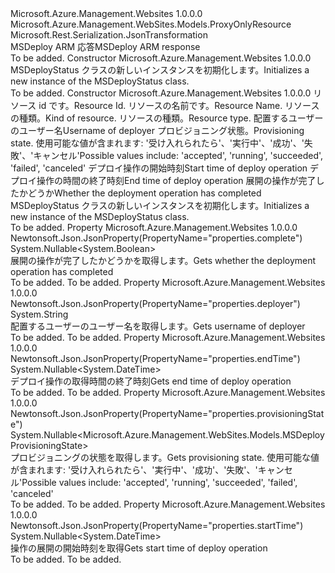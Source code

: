 <Type Name="MSDeployStatus" FullName="Microsoft.Azure.Management.WebSites.Models.MSDeployStatus">
  <TypeSignature Language="C#" Value="public class MSDeployStatus : Microsoft.Azure.Management.WebSites.Models.ProxyOnlyResource" />
  <TypeSignature Language="ILAsm" Value=".class public auto ansi beforefieldinit MSDeployStatus extends Microsoft.Azure.Management.WebSites.Models.ProxyOnlyResource" />
  <TypeSignature Language="DocId" Value="T:Microsoft.Azure.Management.WebSites.Models.MSDeployStatus" />
  <TypeSignature Language="VB.NET" Value="Public Class MSDeployStatus&#xA;Inherits ProxyOnlyResource" />
  <TypeSignature Language="F#" Value="type MSDeployStatus = class&#xA;    inherit ProxyOnlyResource" />
  <AssemblyInfo>
    <AssemblyName>Microsoft.Azure.Management.Websites</AssemblyName>
    <AssemblyVersion>1.0.0.0</AssemblyVersion>
  </AssemblyInfo>
  <Base>
    <BaseTypeName>Microsoft.Azure.Management.WebSites.Models.ProxyOnlyResource</BaseTypeName>
  </Base>
  <Interfaces />
  <Attributes>
    <Attribute>
      <AttributeName>Microsoft.Rest.Serialization.JsonTransformation</AttributeName>
    </Attribute>
  </Attributes>
  <Docs>
    <summary>
            <span data-ttu-id="4beaf-101">MSDeploy ARM 応答</span><span class="sxs-lookup"><span data-stu-id="4beaf-101">MSDeploy ARM response</span></span>
            </summary>
    <remarks>To be added.</remarks>
  </Docs>
  <Members>
    <Member MemberName=".ctor">
      <MemberSignature Language="C#" Value="public MSDeployStatus ();" />
      <MemberSignature Language="ILAsm" Value=".method public hidebysig specialname rtspecialname instance void .ctor() cil managed" />
      <MemberSignature Language="DocId" Value="M:Microsoft.Azure.Management.WebSites.Models.MSDeployStatus.#ctor" />
      <MemberSignature Language="VB.NET" Value="Public Sub New ()" />
      <MemberType>Constructor</MemberType>
      <AssemblyInfo>
        <AssemblyName>Microsoft.Azure.Management.Websites</AssemblyName>
        <AssemblyVersion>1.0.0.0</AssemblyVersion>
      </AssemblyInfo>
      <Parameters />
      <Docs>
        <summary>
            <span data-ttu-id="4beaf-102">MSDeployStatus クラスの新しいインスタンスを初期化します。</span><span class="sxs-lookup"><span data-stu-id="4beaf-102">Initializes a new instance of the MSDeployStatus class.</span></span>
            </summary>
        <remarks>To be added.</remarks>
      </Docs>
    </Member>
    <Member MemberName=".ctor">
      <MemberSignature Language="C#" Value="public MSDeployStatus (string id = null, string name = null, string kind = null, string type = null, string deployer = null, Nullable&lt;Microsoft.Azure.Management.WebSites.Models.MSDeployProvisioningState&gt; provisioningState = null, Nullable&lt;DateTime&gt; startTime = null, Nullable&lt;DateTime&gt; endTime = null, Nullable&lt;bool&gt; complete = null);" />
      <MemberSignature Language="ILAsm" Value=".method public hidebysig specialname rtspecialname instance void .ctor(string id, string name, string kind, string type, string deployer, valuetype System.Nullable`1&lt;valuetype Microsoft.Azure.Management.WebSites.Models.MSDeployProvisioningState&gt; provisioningState, valuetype System.Nullable`1&lt;valuetype System.DateTime&gt; startTime, valuetype System.Nullable`1&lt;valuetype System.DateTime&gt; endTime, valuetype System.Nullable`1&lt;bool&gt; complete) cil managed" />
      <MemberSignature Language="DocId" Value="M:Microsoft.Azure.Management.WebSites.Models.MSDeployStatus.#ctor(System.String,System.String,System.String,System.String,System.String,System.Nullable{Microsoft.Azure.Management.WebSites.Models.MSDeployProvisioningState},System.Nullable{System.DateTime},System.Nullable{System.DateTime},System.Nullable{System.Boolean})" />
      <MemberSignature Language="VB.NET" Value="Public Sub New (Optional id As String = null, Optional name As String = null, Optional kind As String = null, Optional type As String = null, Optional deployer As String = null, Optional provisioningState As Nullable(Of MSDeployProvisioningState) = null, Optional startTime As Nullable(Of DateTime) = null, Optional endTime As Nullable(Of DateTime) = null, Optional complete As Nullable(Of Boolean) = null)" />
      <MemberSignature Language="F#" Value="new Microsoft.Azure.Management.WebSites.Models.MSDeployStatus : string * string * string * string * string * Nullable&lt;Microsoft.Azure.Management.WebSites.Models.MSDeployProvisioningState&gt; * Nullable&lt;DateTime&gt; * Nullable&lt;DateTime&gt; * Nullable&lt;bool&gt; -&gt; Microsoft.Azure.Management.WebSites.Models.MSDeployStatus" Usage="new Microsoft.Azure.Management.WebSites.Models.MSDeployStatus (id, name, kind, type, deployer, provisioningState, startTime, endTime, complete)" />
      <MemberType>Constructor</MemberType>
      <AssemblyInfo>
        <AssemblyName>Microsoft.Azure.Management.Websites</AssemblyName>
        <AssemblyVersion>1.0.0.0</AssemblyVersion>
      </AssemblyInfo>
      <Parameters>
        <Parameter Name="id" Type="System.String" />
        <Parameter Name="name" Type="System.String" />
        <Parameter Name="kind" Type="System.String" />
        <Parameter Name="type" Type="System.String" />
        <Parameter Name="deployer" Type="System.String" />
        <Parameter Name="provisioningState" Type="System.Nullable&lt;Microsoft.Azure.Management.WebSites.Models.MSDeployProvisioningState&gt;" />
        <Parameter Name="startTime" Type="System.Nullable&lt;System.DateTime&gt;" />
        <Parameter Name="endTime" Type="System.Nullable&lt;System.DateTime&gt;" />
        <Parameter Name="complete" Type="System.Nullable&lt;System.Boolean&gt;" />
      </Parameters>
      <Docs>
        <param name="id"><span data-ttu-id="4beaf-103">リソース id です。</span><span class="sxs-lookup"><span data-stu-id="4beaf-103">Resource Id.</span></span></param>
        <param name="name"><span data-ttu-id="4beaf-104">リソースの名前です。</span><span class="sxs-lookup"><span data-stu-id="4beaf-104">Resource Name.</span></span></param>
        <param name="kind"><span data-ttu-id="4beaf-105">リソースの種類。</span><span class="sxs-lookup"><span data-stu-id="4beaf-105">Kind of resource.</span></span></param>
        <param name="type"><span data-ttu-id="4beaf-106">リソースの種類。</span><span class="sxs-lookup"><span data-stu-id="4beaf-106">Resource type.</span></span></param>
        <param name="deployer"><span data-ttu-id="4beaf-107">配置するユーザーのユーザー名</span><span class="sxs-lookup"><span data-stu-id="4beaf-107">Username of deployer</span></span></param>
        <param name="provisioningState"><span data-ttu-id="4beaf-108">プロビジョニング状態。</span><span class="sxs-lookup"><span data-stu-id="4beaf-108">Provisioning state.</span></span> <span data-ttu-id="4beaf-109">使用可能な値が含まれます: '受け入れられたら'、'実行中'、'成功'、'失敗'、'キャンセル'</span><span class="sxs-lookup"><span data-stu-id="4beaf-109">Possible values include: 'accepted', 'running', 'succeeded', 'failed', 'canceled'</span></span></param>
        <param name="startTime"><span data-ttu-id="4beaf-110">デプロイ操作の開始時刻</span><span class="sxs-lookup"><span data-stu-id="4beaf-110">Start time of deploy operation</span></span></param>
        <param name="endTime"><span data-ttu-id="4beaf-111">デプロイ操作の時間の終了時刻</span><span class="sxs-lookup"><span data-stu-id="4beaf-111">End time of deploy operation</span></span></param>
        <param name="complete"><span data-ttu-id="4beaf-112">展開の操作が完了したかどうか</span><span class="sxs-lookup"><span data-stu-id="4beaf-112">Whether the deployment operation has completed</span></span></param>
        <summary>
            <span data-ttu-id="4beaf-113">MSDeployStatus クラスの新しいインスタンスを初期化します。</span><span class="sxs-lookup"><span data-stu-id="4beaf-113">Initializes a new instance of the MSDeployStatus class.</span></span>
            </summary>
        <remarks>To be added.</remarks>
      </Docs>
    </Member>
    <Member MemberName="Complete">
      <MemberSignature Language="C#" Value="public Nullable&lt;bool&gt; Complete { get; }" />
      <MemberSignature Language="ILAsm" Value=".property instance valuetype System.Nullable`1&lt;bool&gt; Complete" />
      <MemberSignature Language="DocId" Value="P:Microsoft.Azure.Management.WebSites.Models.MSDeployStatus.Complete" />
      <MemberSignature Language="VB.NET" Value="Public ReadOnly Property Complete As Nullable(Of Boolean)" />
      <MemberSignature Language="F#" Value="member this.Complete : Nullable&lt;bool&gt;" Usage="Microsoft.Azure.Management.WebSites.Models.MSDeployStatus.Complete" />
      <MemberType>Property</MemberType>
      <AssemblyInfo>
        <AssemblyName>Microsoft.Azure.Management.Websites</AssemblyName>
        <AssemblyVersion>1.0.0.0</AssemblyVersion>
      </AssemblyInfo>
      <Attributes>
        <Attribute>
          <AttributeName>Newtonsoft.Json.JsonProperty(PropertyName="properties.complete")</AttributeName>
        </Attribute>
      </Attributes>
      <ReturnValue>
        <ReturnType>System.Nullable&lt;System.Boolean&gt;</ReturnType>
      </ReturnValue>
      <Docs>
        <summary>
            <span data-ttu-id="4beaf-114">展開の操作が完了したかどうかを取得します。</span><span class="sxs-lookup"><span data-stu-id="4beaf-114">Gets whether the deployment operation has completed</span></span>
            </summary>
        <value>To be added.</value>
        <remarks>To be added.</remarks>
      </Docs>
    </Member>
    <Member MemberName="Deployer">
      <MemberSignature Language="C#" Value="public string Deployer { get; }" />
      <MemberSignature Language="ILAsm" Value=".property instance string Deployer" />
      <MemberSignature Language="DocId" Value="P:Microsoft.Azure.Management.WebSites.Models.MSDeployStatus.Deployer" />
      <MemberSignature Language="VB.NET" Value="Public ReadOnly Property Deployer As String" />
      <MemberSignature Language="F#" Value="member this.Deployer : string" Usage="Microsoft.Azure.Management.WebSites.Models.MSDeployStatus.Deployer" />
      <MemberType>Property</MemberType>
      <AssemblyInfo>
        <AssemblyName>Microsoft.Azure.Management.Websites</AssemblyName>
        <AssemblyVersion>1.0.0.0</AssemblyVersion>
      </AssemblyInfo>
      <Attributes>
        <Attribute>
          <AttributeName>Newtonsoft.Json.JsonProperty(PropertyName="properties.deployer")</AttributeName>
        </Attribute>
      </Attributes>
      <ReturnValue>
        <ReturnType>System.String</ReturnType>
      </ReturnValue>
      <Docs>
        <summary>
            <span data-ttu-id="4beaf-115">配置するユーザーのユーザー名を取得します。</span><span class="sxs-lookup"><span data-stu-id="4beaf-115">Gets username of deployer</span></span>
            </summary>
        <value>To be added.</value>
        <remarks>To be added.</remarks>
      </Docs>
    </Member>
    <Member MemberName="EndTime">
      <MemberSignature Language="C#" Value="public Nullable&lt;DateTime&gt; EndTime { get; }" />
      <MemberSignature Language="ILAsm" Value=".property instance valuetype System.Nullable`1&lt;valuetype System.DateTime&gt; EndTime" />
      <MemberSignature Language="DocId" Value="P:Microsoft.Azure.Management.WebSites.Models.MSDeployStatus.EndTime" />
      <MemberSignature Language="VB.NET" Value="Public ReadOnly Property EndTime As Nullable(Of DateTime)" />
      <MemberSignature Language="F#" Value="member this.EndTime : Nullable&lt;DateTime&gt;" Usage="Microsoft.Azure.Management.WebSites.Models.MSDeployStatus.EndTime" />
      <MemberType>Property</MemberType>
      <AssemblyInfo>
        <AssemblyName>Microsoft.Azure.Management.Websites</AssemblyName>
        <AssemblyVersion>1.0.0.0</AssemblyVersion>
      </AssemblyInfo>
      <Attributes>
        <Attribute>
          <AttributeName>Newtonsoft.Json.JsonProperty(PropertyName="properties.endTime")</AttributeName>
        </Attribute>
      </Attributes>
      <ReturnValue>
        <ReturnType>System.Nullable&lt;System.DateTime&gt;</ReturnType>
      </ReturnValue>
      <Docs>
        <summary>
            <span data-ttu-id="4beaf-116">デプロイ操作の取得時間の終了時刻</span><span class="sxs-lookup"><span data-stu-id="4beaf-116">Gets end time of deploy operation</span></span>
            </summary>
        <value>To be added.</value>
        <remarks>To be added.</remarks>
      </Docs>
    </Member>
    <Member MemberName="ProvisioningState">
      <MemberSignature Language="C#" Value="public Nullable&lt;Microsoft.Azure.Management.WebSites.Models.MSDeployProvisioningState&gt; ProvisioningState { get; }" />
      <MemberSignature Language="ILAsm" Value=".property instance valuetype System.Nullable`1&lt;valuetype Microsoft.Azure.Management.WebSites.Models.MSDeployProvisioningState&gt; ProvisioningState" />
      <MemberSignature Language="DocId" Value="P:Microsoft.Azure.Management.WebSites.Models.MSDeployStatus.ProvisioningState" />
      <MemberSignature Language="VB.NET" Value="Public ReadOnly Property ProvisioningState As Nullable(Of MSDeployProvisioningState)" />
      <MemberSignature Language="F#" Value="member this.ProvisioningState : Nullable&lt;Microsoft.Azure.Management.WebSites.Models.MSDeployProvisioningState&gt;" Usage="Microsoft.Azure.Management.WebSites.Models.MSDeployStatus.ProvisioningState" />
      <MemberType>Property</MemberType>
      <AssemblyInfo>
        <AssemblyName>Microsoft.Azure.Management.Websites</AssemblyName>
        <AssemblyVersion>1.0.0.0</AssemblyVersion>
      </AssemblyInfo>
      <Attributes>
        <Attribute>
          <AttributeName>Newtonsoft.Json.JsonProperty(PropertyName="properties.provisioningState")</AttributeName>
        </Attribute>
      </Attributes>
      <ReturnValue>
        <ReturnType>System.Nullable&lt;Microsoft.Azure.Management.WebSites.Models.MSDeployProvisioningState&gt;</ReturnType>
      </ReturnValue>
      <Docs>
        <summary>
            <span data-ttu-id="4beaf-117">プロビジョニングの状態を取得します。</span><span class="sxs-lookup"><span data-stu-id="4beaf-117">Gets provisioning state.</span></span> <span data-ttu-id="4beaf-118">使用可能な値が含まれます: '受け入れられたら'、'実行中'、'成功'、'失敗'、'キャンセル'</span><span class="sxs-lookup"><span data-stu-id="4beaf-118">Possible values include: 'accepted', 'running', 'succeeded', 'failed', 'canceled'</span></span>
            </summary>
        <value>To be added.</value>
        <remarks>To be added.</remarks>
      </Docs>
    </Member>
    <Member MemberName="StartTime">
      <MemberSignature Language="C#" Value="public Nullable&lt;DateTime&gt; StartTime { get; }" />
      <MemberSignature Language="ILAsm" Value=".property instance valuetype System.Nullable`1&lt;valuetype System.DateTime&gt; StartTime" />
      <MemberSignature Language="DocId" Value="P:Microsoft.Azure.Management.WebSites.Models.MSDeployStatus.StartTime" />
      <MemberSignature Language="VB.NET" Value="Public ReadOnly Property StartTime As Nullable(Of DateTime)" />
      <MemberSignature Language="F#" Value="member this.StartTime : Nullable&lt;DateTime&gt;" Usage="Microsoft.Azure.Management.WebSites.Models.MSDeployStatus.StartTime" />
      <MemberType>Property</MemberType>
      <AssemblyInfo>
        <AssemblyName>Microsoft.Azure.Management.Websites</AssemblyName>
        <AssemblyVersion>1.0.0.0</AssemblyVersion>
      </AssemblyInfo>
      <Attributes>
        <Attribute>
          <AttributeName>Newtonsoft.Json.JsonProperty(PropertyName="properties.startTime")</AttributeName>
        </Attribute>
      </Attributes>
      <ReturnValue>
        <ReturnType>System.Nullable&lt;System.DateTime&gt;</ReturnType>
      </ReturnValue>
      <Docs>
        <summary>
            <span data-ttu-id="4beaf-119">操作の展開の開始時刻を取得</span><span class="sxs-lookup"><span data-stu-id="4beaf-119">Gets start time of deploy operation</span></span>
            </summary>
        <value>To be added.</value>
        <remarks>To be added.</remarks>
      </Docs>
    </Member>
  </Members>
</Type>